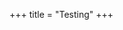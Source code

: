 +++
title = "Testing"
+++


<object width="700" height="905" align="middle" data="https://github.com/gwijthoff/CV/raw/master/wythoff_cv.pdf?raw=true"></object>
